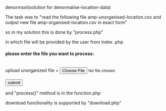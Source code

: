 denormsol(solution for denormalise-location-data)

The task was to "read the following file amp-unorganised-location.csv and output new file amp-organised-location.csv in exact form"

so in my solution this is done by "process.php"
  
  <?php
  include("function.php");
  include("config.php");
  
  $file=process($_FILES['unorg']);                    //process() method is provided by function.php
  
  array_shift($file);
  $rslt_head=array("AMP ID","Project Title","Status","District","City");
  
  $rslt=array();
  $rslt[]=$rslt_head;
  $finaldata=array();
  
  foreach($file as $dta)
  {
      $dta[3]=ltrim($dta[3],' - ');
      $arr=explode(' - ',$dta[3]);
      $len=count($arr);
      foreach($arr as $findta)
      {
          $findta=rtrim($findta,")\n\r");
          $arr2=explode(' (',$findta);
          for($i=0;$i<4;$i++){
              if($i==3)
              {
                  if($arr2[0]==null)
                  {
                      $finaldata[$i]=' ';
                      $finaldata[++$i]=' ';
                  }
                  else{
                      $finaldata[$i]=$arr2[0];
                      $finaldata[++$i]=$arr2[1];
                  }
              }
              else
              {
                  $finaldata[$i]=$dta[$i];
              }
          }
          $rslt[]=$finaldata;
      }
  }
  var_dump($rslt);
  
  session_start();
  $_SESSION["finalout"]=$rslt;
  ?>
  
  <script>
      window.open('<?php echo BASE_URL?>download.php','_blank');          //BASE_URl is provided by config.php
  </script>


in which file will be provided by the user from index .php

  <?php include("config.php")?>
  <h4>please enter the file you want to process:</h4></br>
  <form method="post" enctype="multipart/form-data" action="process.php">
     upload unorganized file = <input type='file' name="unorg"/><br>
         </br>
      <input type='submit' value="submit"/></br>
  </form>

and "process()" method is in the function.php

  <?php
  function process($file){
      $target_dir = "processingfile/";
      $target_dir = $target_dir . basename( $file["name"]);
  
      move_uploaded_file($file["tmp_name"], $target_dir);
      $file_handle = fopen($target_dir, "r");
  
      $csv_data = array();
  
      while (!feof($file_handle) ) {
          $row = fgetcsv($file_handle, 1024);
          $csv_data[] = $row;
      }
      fclose($file_handle);
      return($csv_data);
  }
  ?>

download functionality is supported by "download.php"

  <?php
  header('Content-Type: text/csv; charset=utf-8');
  header('Content-Disposition: attachment; filename=amp-organised-location.csv');
  header("Cache-Control: no-cache, no-store, must-revalidate");
  header("Pragma: no-cache");
  header("Expires: 0");
  
  $output = fopen('php://output', 'w');
  
  session_start();
  
  foreach($_SESSION["finalout"] as $data)
      fputcsv($output, $data);
  
  ?>
